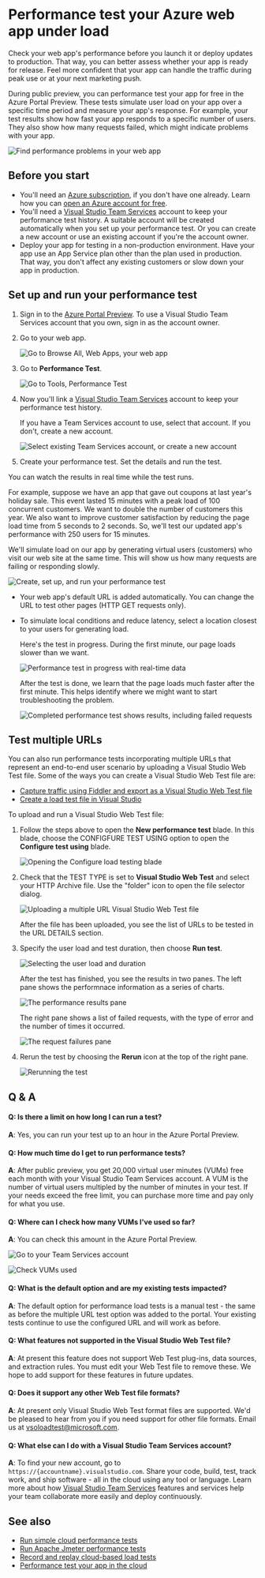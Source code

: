 <properties
    pageTitle="Test your Azure web app's performance | Azure"
    description="Run Azure web app performance tests to check how your app handles user load. Measure response time and find failures that might indicate problems."
    services="app-service\web"
    documentationcenter=""
    author="ecfan"
    manager="douge"
    editor="jimbe" />
<tags
    ms.assetid="e4858f40-038d-4039-a3d4-beee7960ac7d"
    ms.service="app-service-web"
    ms.workload="web"
    ms.tgt_pltfrm="na"
    ms.devlang="na"
    ms.topic="article"
    ms.date="05/25/2016"
    wacn.date=""
    ms.author="estfan; manasma; ahomer" />

# Performance test your Azure web app under load
Check your web app's performance before you launch it or deploy updates to production. 
That way, you can better assess whether your app is ready for release. Feel more
confident that your app can handle the traffic during peak use or at your next marketing push.

During public preview, you can performance test your app for free in the Azure Portal Preview.
These tests simulate user load on your app over a specific time period and measure your app's response. 
For example, your test results show how fast your app responds to a specific number 
of users. They also show how many requests failed, which might indicate problems with your app.      

![Find performance problems in your web app](./media/app-service-web-app-performance-test/azure-np-perf-test-overview.png)

## Before you start
* You'll need an [Azure subscription](https://account.windowsazure.cn/subscriptions), 
  if you don't have one already. Learn how you can 
  [open an Azure account for free](/pricing/1rmb-trial/?WT.mc_id=A261C142F).
* You'll need a [Visual Studio Team Services](https://www.visualstudio.com/products/what-is-visual-studio-online-vs) 
  account to keep your performance test history. A suitable account will be created 
  automatically when you set up your performance test. Or you can create a new account 
  or use an existing account if you're the account owner. 
* Deploy your app for testing in a non-production environment. 
  Have your app use an App Service plan other than the plan used in production. 
  That way, you don't affect any existing customers or slow down your app in production. 

## Set up and run your performance test
1. Sign in to the [Azure Portal Preview](https://portal.azure.cn). 
   To use a Visual Studio Team Services account that you own, 
   sign in as the account owner.
2. Go to your web app.
   
   ![Go to Browse All, Web Apps, your web app](./media/app-service-web-app-performance-test/azure-np-web-apps.png)
3. Go to **Performance Test**.
   
   ![Go to Tools, Performance Test](./media/app-service-web-app-performance-test/azure-np-web-app-details-tools-expanded.png)
4. Now you'll link a [Visual Studio Team Services](https://www.visualstudio.com/products/what-is-visual-studio-online-vs) 
   account to keep your performance test history.
   
    If you have a Team Services account to use, select that account. If you don't, create a new account.
   
    ![Select existing Team Services account, or create a new account](./media/app-service-web-app-performance-test/azure-np-no-vso-account.png)
5. Create your performance test. Set the details and run the test. 

You can watch the results in real time while the test runs.

For example, suppose we have an app that gave out coupons at last year's holiday sale. 
This event lasted 15 minutes with a peak load of 100 concurrent customers. 
We want to double the number of customers this year. We also want to improve customer satisfaction by reducing the page load time from 5 seconds to 2 seconds. 
So, we'll test our updated app's performance with 250 users for 15 minutes.

We'll simulate load on our app by generating virtual users (customers) 
  who visit our web site at the same time. This will show us how many 
  requests are failing or responding slowly.

  ![Create, set up, and run your performance test](./media/app-service-web-app-performance-test/azure-np-new-performance-test.png)

* Your web app's default URL is added automatically. 
  You can change the URL to test other pages (HTTP GET requests only).
* To simulate local conditions and reduce latency, 
  select a location closest to your users for generating load.
  
  Here's the test in progress. During the first minute, 
  our page loads slower than we want.
  
  ![Performance test in progress with real-time data](./media/app-service-web-app-performance-test/azure-np-running-perf-test.png)
  
  After the test is done, we learn that the page loads much faster 
  after the first minute. This helps identify where we might want to 
  start troubleshooting the problem.
  
  ![Completed performance test shows results, including failed requests](./media/app-service-web-app-performance-test/azure-np-perf-test-done.png)

## Test multiple URLs
You can also run performance tests incorporating multiple URLs
that represent an end-to-end user scenario by uploading a Visual
Studio Web Test file. Some of the ways you can create a
Visual Studio Web Test file are:

* [Capture traffic using Fiddler and export as a Visual Studio Web Test file](http://docs.telerik.com/fiddler/Save-And-Load-Traffic/Tasks/VSWebTest)
* [Create a load test file in Visual Studio](https://www.visualstudio.com/docs/test/performance-testing/run-performance-tests-app-before-release)

To upload and run a Visual Studio Web Test file:

1. Follow the steps above to open the **New performance test** blade.
   In this blade, choose the CONFIGFURE TEST USING option to open the 
   **Configure test using** blade.  
   
    ![Opening the Configure load testing blade](./media/app-service-web-app-performance-test/multiple-01-authoring-blade.png)
2. Check that the TEST TYPE is set to **Visual Studio Web Test** and select your HTTP Archive file.
    Use the "folder" icon to open the file selector dialog.
   
    ![Uploading a multiple URL Visual Studio Web Test file](./media/app-service-web-app-performance-test/multiple-01-authoring-blade2.png)
   
    After the file has been uploaded, you see the list of URLs to be tested in the URL DETAILS section.
3. Specify the user load and test duration, then choose **Run test**.
   
    ![Selecting the user load and duration](./media/app-service-web-app-performance-test/multiple-01-authoring-blade3.png)
   
    After the test has finished, you see the results in two panes. The left pane shows the performnace information as a series of charts.
   
    ![The performance results pane](./media/app-service-web-app-performance-test/multiple-01a-results.png)
   
    The right pane shows a list of failed requests, with the type of error and the number of times it occurred.
   
    ![The request failures pane](./media/app-service-web-app-performance-test/multiple-01b-results.png)
4. Rerun the test by choosing the **Rerun** icon at the top of the right pane.
   
    ![Rerunning the test](./media/app-service-web-app-performance-test/multiple-rerun-test.png)

## Q & A
#### Q: Is there a limit on how long I can run a test?
**A**: Yes, you can run your test up to an hour in the Azure Portal Preview.

#### Q: How much time do I get to run performance tests?
**A**: After public preview, you get 20,000 virtual user minutes (VUMs) 
free each month with your Visual Studio Team Services account. 
A VUM is the number of virtual users multipled by the number 
of minutes in your test. If your needs exceed the free limit, 
you can purchase more time and pay only for what you use.

#### Q: Where can I check how many VUMs I've used so far?
**A**: You can check this amount in the Azure Portal Preview.

![Go to your Team Services account](./media/app-service-web-app-performance-test/azure-np-vso-accounts.png)

![Check VUMs used](./media/app-service-web-app-performance-test/azure-np-vso-accounts-vum-summary.png)

#### Q: What is the default option and are my existing tests impacted?
**A**: The default option for performance load tests is a manual test -
the same as before the multiple URL test option was added to the portal.
Your existing tests continue to use the configured URL and will work as before.

#### Q: What features not supported in the Visual Studio Web Test file?
**A**: At present this feature does not support Web Test plug-ins, data 
sources, and extraction rules. You must edit your Web Test file to remove 
these. We hope to add support for these features in future updates.

#### Q: Does it support any other Web Test file formats?
**A**: At present only Visual Studio Web Test format files are supported.
We'd be pleased to hear from you if you need support for other file formats. 
Email us at [vsoloadtest@microsoft.com](mailto:vsoloadtest@microsoft.com).

#### Q: What else can I do with a Visual Studio Team Services account?
**A**: To find your new account, go to ```https://{accountname}.visualstudio.com```. 
Share your code, build, test, track work, and ship software - all in the cloud 
using any tool or language. Learn more about how [Visual Studio Team Services](https://www.visualstudio.com/products/what-is-visual-studio-online-vs) 
features and services help your team collaborate more easily and deploy continuously.

## See also
* [Run simple cloud performance tests](https://www.visualstudio.com/docs/test/performance-testing/getting-started/get-started-simple-cloud-load-test)
* [Run Apache Jmeter performance tests](https://www.visualstudio.com/docs/test/performance-testing/getting-started/get-started-jmeter-test)
* [Record and replay cloud-based load tests](https://www.visualstudio.com/docs/test/performance-testing/getting-started/record-and-replay-cloud-load-tests)
* [Performance test your app in the cloud](https://www.visualstudio.com/docs/test/performance-testing/getting-started/getting-started-with-performance-testing)

